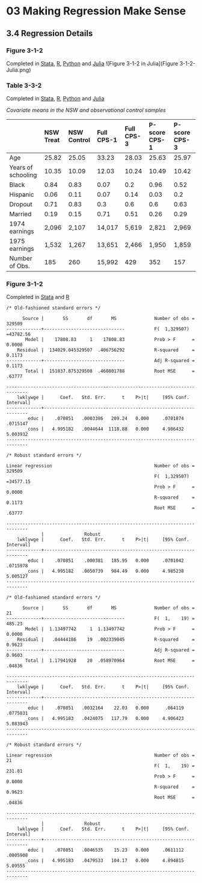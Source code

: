 # 03 Making Regression Make Sense
## 3.4 Regression Details

### Figure 3-1-2
Completed in [Stata](Figure%203-1-2.do), [R](Figure%203-1-2.r), [Python](Figure%203-1-2.py) and [Julia](Figure%203-1-2.jl)
![Figure 3-1-2 in Julia](Figure 3-1-2-Julia.png)

### Table 3-3-2
Completed in [Stata](Table%203-3-2.do), [R](Table%203-3-2.r), [Python](Table%203-3-2.py) and [Julia](Table%203-3-2.jl)

_Covariate means in the NSW and observational control samples_

|                   |NSW Treat |NSW Control |Full CPS-1 |Full CPS-3 |P-score CPS-1 |P-score CPS-3 |
|:------------------|:---------|:-----------|:----------|:----------|:-------------|:-------------|
|Age                |25.82     |25.05       |33.23      |28.03      |25.63         |25.97         |
|Years of schooling |10.35     |10.09       |12.03      |10.24      |10.49         |10.42         |
|Black              |0.84      |0.83        |0.07       |0.2        |0.96          |0.52          |
|Hispanic           |0.06      |0.11        |0.07       |0.14       |0.03          |0.2           |
|Dropout            |0.71      |0.83        |0.3        |0.6        |0.6           |0.63          |
|Married            |0.19      |0.15        |0.71       |0.51       |0.26          |0.29          |
|1974 earnings      |2,096     |2,107       |14,017     |5,619      |2,821         |2,969         |
|1975 earnings      |1,532     |1,267       |13,651     |2,466      |1,950         |1,859         |
|Number of Obs.     |185       |260         |15,992     |429        |352           |157           |

### Figure 3-1-2
Completed in [Stata](Figure%203-1-3.do) and [R](Figure%203-1-3.r)

```
/* Old-fashioned standard errors */

      Source |       SS       df       MS              Number of obs =  329509
-------------+------------------------------           F(  1,329507) =43782.56
       Model |    17808.83     1    17808.83           Prob > F      =  0.0000
    Residual |  134029.045329507  .406756292           R-squared     =  0.1173
-------------+------------------------------           Adj R-squared =  0.1173
       Total |  151837.875329508  .460801788           Root MSE      =  .63777

------------------------------------------------------------------------------
    lwklywge |      Coef.   Std. Err.      t    P>|t|     [95% Conf. Interval]
-------------+----------------------------------------------------------------
        educ |    .070851   .0003386   209.24   0.000     .0701874    .0715147
       _cons |   4.995182   .0044644  1118.88   0.000     4.986432    5.003932
------------------------------------------------------------------------------

/* Robust standard errors */

Linear regression                                      Number of obs =  329509
                                                       F(  1,329507) =34577.15
                                                       Prob > F      =  0.0000
                                                       R-squared     =  0.1173
                                                       Root MSE      =  .63777

------------------------------------------------------------------------------
             |               Robust
    lwklywge |      Coef.   Std. Err.      t    P>|t|     [95% Conf. Interval]
-------------+----------------------------------------------------------------
        educ |    .070851    .000381   185.95   0.000     .0701042    .0715978
       _cons |   4.995182   .0050739   984.49   0.000     4.985238    5.005127
------------------------------------------------------------------------------

/* Old-fashioned standard errors */

      Source |       SS       df       MS              Number of obs =      21
-------------+------------------------------           F(  1,    19) =  485.23
       Model |  1.13497742     1  1.13497742           Prob > F      =  0.0000
    Residual |   .04444186    19  .002339045           R-squared     =  0.9623
-------------+------------------------------           Adj R-squared =  0.9603
       Total |  1.17941928    20  .058970964           Root MSE      =  .04836

------------------------------------------------------------------------------
    lwklywge |      Coef.   Std. Err.      t    P>|t|     [95% Conf. Interval]
-------------+----------------------------------------------------------------
        educ |    .070851   .0032164    22.03   0.000      .064119    .0775831
       _cons |   4.995183   .0424075   117.79   0.000     4.906423    5.083943
------------------------------------------------------------------------------

/* Robust standard errors */

Linear regression                                      Number of obs =      21
                                                       F(  1,    19) =  231.81
                                                       Prob > F      =  0.0000
                                                       R-squared     =  0.9623
                                                       Root MSE      =  .04836

------------------------------------------------------------------------------
             |               Robust
    lwklywge |      Coef.   Std. Err.      t    P>|t|     [95% Conf. Interval]
-------------+----------------------------------------------------------------
        educ |    .070851   .0046535    15.23   0.000     .0611112    .0805908
       _cons |   4.995183   .0479533   104.17   0.000     4.894815     5.09555
------------------------------------------------------------------------------
```
